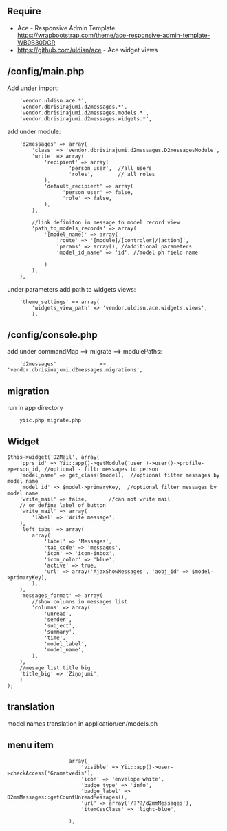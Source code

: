 Require
-------


* Ace - Responsive Admin Template https://wrapbootstrap.com/theme/ace-responsive-admin-template-WB0B30DGR
* https://github.com/uldisn/ace - Ace widget views



/config/main.php
----------------

Add under import:

        'vendor.uldisn.ace.*',
        'vendor.dbrisinajumi.d2messages.*',          
        'vendor.dbrisinajumi.d2messages.models.*',          
        'vendor.dbrisinajumi.d2messages.widgets.*',        

add under module: 

        'd2messages' => array( 
            'class' => 'vendor.dbrisinajumi.d2messages.D2messagesModule',
            'write' => array(
                'recipient' => array(
                        'person_user',  //all users
                        'roles',        // all roles
                ),
                'default_recipient' => array(
                      'person_user' => false,
                      'role' => false,
                ),            
            ),    
           
            //link definiton in message to model record view
            'path_to_models_records' => array(
                '[model_name]' => array(
                    'route' => '[module]/[controler]/[action]',
                    'params' => array(), //additional parameters
                    'model_id_name' => 'id', //model ph field name
                    
                )
            ),
        ),
        

under parameters add path to widgets views: 
    
        'theme_settings' => array(
            'widgets_view_path' => 'vendor.uldisn.ace.widgets.views',
            ),    

/config/console.php
----------------

add under commandMap ==> migrate ==> modulePaths: 

        'd2messages'              => 'vendor.dbrisinajumi.d2messages.migrations',  
        
migration
---------
run in app directory 

        yiic.php migrate.php
            
        
        
Widget
------

    $this->widget('D2Mail', array(
        'pprs_id' => Yii::app()->getModule('user')->user()->profile->person_id, //optional - filtr messages to person
        'model_name' => get_class($model),  //optional filter messages by model name
        'model_id' => $model->primaryKey,  //optional filter messages by model name        
        'write_mail' => false,       //can not write mail
        // or define label of button
        'write_mail' => array(
            'label' => 'Write message',
        ),        
        'left_tabs' => array(
            array(
                'label' => 'Messages',
                'tab_code' => 'messages',
                'icon' => 'icon-inbox',
                'icon_color' => 'blue',
                'active' => true,
                'url' => array('AjaxShowMessages', 'aobj_id' => $model->primaryKey),
            ),
        ),
        'messages_format' => array(
            //show columns in messages list
            'columns' => array(
                'unread',
                'sender',
                'subject',
                'summary',
                'time',
                'model_label',
                'model_name',
            ),
        ),
        //mesage list title big
        'title_big' => 'Ziņojumi',
        )
    );
    
translation
-----------
    
model names translation in application/en/models.ph 
    

menu item
---------

                        array(
                            'visible' => Yii::app()->user->checkAccess('Gramatvedis'),
                            'icon' => 'envelope white',
                            'badge_type' => 'info',
                            'badge_label' => D2mmMessages::getCountUnreadMessages(),
                            'url' => array('/???/d2mmMessages'),
                            'itemCssClass' => 'light-blue',

                        ),
